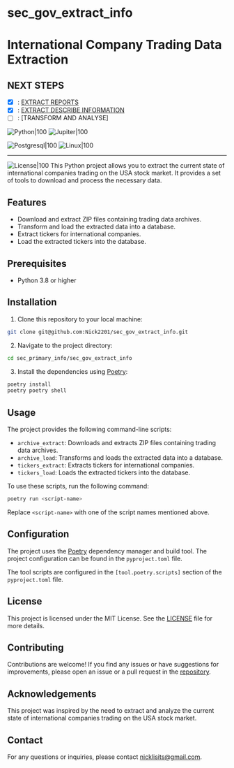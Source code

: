 # sec_gov_extract_info
# International Company Trading Data Extraction
## NEXT STEPS 
- [x] : [EXTRACT REPORTS](https://github.com/Nick2201/sec_gov_reports/issues/1)
- [x] : [EXTRACT DESCRIBE INFORMATION](https://github.com/Nick2201/extract_yf_api/issues/1)
- [ ] : [TRANSFORM AND ANALYSE]

![Python|100](http://ForTheBadge.com/images/badges/made-with-python.svg)
![Jupiter|100](https://img.shields.io/badge/Made%20with-Jupyter-orange?style=for-the-badge&logo=Jupyter)

![Postgresql|100](https://img.shields.io/badge/PostgreSQL-316192?style=for-the-badge&logo=postgresql&logoColor=white)
![Linux|100](https://img.shields.io/badge/Linux-FCC624?style=for-the-badge&logo=linux&logoColor=black)

___
![License|100](https://img.shields.io/badge/License-MIT-green)
This Python project allows you to extract the current state of international companies trading on the USA stock market. It provides a set of tools to download and process the necessary data.

## Features

- Download and extract ZIP files containing trading data archives.
- Transform and load the extracted data into a database.
- Extract tickers for international companies.
- Load the extracted tickers into the database.

## Prerequisites

- Python 3.8 or higher

## Installation

1. Clone this repository to your local machine:

```bash
git clone git@github.com:Nick2201/sec_gov_extract_info.git
```

2. Navigate to the project directory:

```bash
cd sec_primary_info/sec_gov_extract_info
```

3. Install the dependencies using [Poetry](https://python-poetry.org/):

```bash
poetry install
poetry poetry shell
```

## Usage

The project provides the following command-line scripts:

- `archive_extract`: Downloads and extracts ZIP files containing trading data archives.
- `archive_load`: Transforms and loads the extracted data into a database.
- `tickers_extract`: Extracts tickers for international companies.
- `tickers_load`: Loads the extracted tickers into the database.

To use these scripts, run the following command:

```bash
poetry run <script-name>
```

Replace `<script-name>` with one of the script names mentioned above.

## Configuration

The project uses the [Poetry](https://python-poetry.org/) dependency manager and build tool. The project configuration can be found in the `pyproject.toml` file.

The tool scripts are configured in the `[tool.poetry.scripts]` section of the `pyproject.toml` file.

## License

This project is licensed under the MIT License. See the [LICENSE](LICENSE) file for more details.

## Contributing

Contributions are welcome! If you find any issues or have suggestions for improvements, please open an issue or a pull request in the [repository](https://github.com/your-username/your-project).

## Acknowledgements

This project was inspired by the need to extract and analyze the current state of international companies trading on the USA stock market.

## Contact

For any questions or inquiries, please contact [nicklisits@gmail.com](mailto:your-email@example.com).
